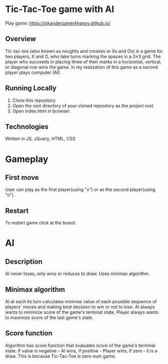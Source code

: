 # Tic-Tac-Toe game with AI
Play game: https://iskandersamerkhanov.github.io/

## Overview

Tic-tac-toe (also known as noughts and crosses or Xs and Os) is a game for two players, X and O, 
who take turns marking the spaces in a 3×3 grid.
The player who succeeds in placing three of their marks in a horizontal, vertical, or diagonal row wins the game.
In my realization of this game as a second player plays computer (AI).

## Running Locally

1. Clone this repository
2. Open the root directory of your cloned repository as the project root
3. Open index.html in browser.

## Technologies

Written in JS, JQuery, HTML, CSS

# Gameplay
## First move
User can play as the first player(using "x") or as the second player(using "o").

## Restart
To restart game click at the board.

# AI
## Description
AI never loses, only wins or reduces to draw. Uses minimax algorithm.

## Minimax algorithm
AI at each its turn calculates minimax value of each possible sequence of players' moves and making best decision to win or not to lose.
AI always wants to minimize score of the game's terminal state, Player always wants to maximize score of the last game's state.

## Score function
Algorithm has score function that evaluates score of the game's terminal state. If value is negative - AI wins, if positive - Player wins, if zero - it is a draw.
This is because Tic-Tac-Toe is zero-sum game.
